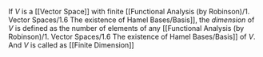 If $V$ is a [[Vector Space]] with finite [[Functional Analysis (by Robinson)/1. Vector Spaces/1.6 The existence of Hamel Bases/Basis]], the *dimension* of $V$ is defined as the number of elements of any [[Functional Analysis (by Robinson)/1. Vector Spaces/1.6 The existence of Hamel Bases/Basis]] of $V$. And $V$ is called as [[Finite Dimension]]